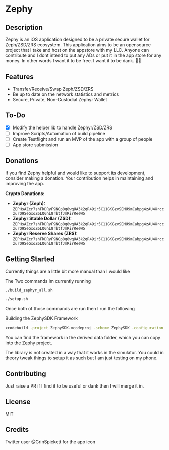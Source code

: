 # Zephy

## Description
Zephy is an iOS application designed to be a private secure wallet for Zeph/ZSD/ZRS ecosystem. This application aims to be an opensource project that I take and host on the appstore with my LLC. Anyone can contribute and I dont intend to put any ADs or put it in the app store for any money. In other words I want it to be free. I want it to be dank. 🧙‍♂️

## Features
- Transfer/Receive/Swap Zeph/ZSD/ZRS
- Be up to date on the network statistics and metrics
- Secure, Private, Non-Custodial Zephyr Wallet

## To-Do
- [X] Modify the helper lib to handle Zephyr/ZSD/ZRS 
- [ ] Improve Scripts/Automation of build pipeline
- [ ] Create Testflight and run an MVP of the app with a group of people
- [ ] App store submission

## Donations
If you find Zephy helpful and would like to support its development, consider making a donation. Your contribution helps in maintaining and improving the app.

**Crypto Donations:**
- **Zephyr (Zeph):** `ZEPHsAZcr7shFkDRyF9NGp8q8wqUA3k2qR49ir5C11GKGzvSEMU9mCabpg4zAU4XrcczurQ9SeGxoZ6LQGhL8rbtfJmRirReeW5`
- **Zephyr Stable Dollar (ZSD):** `ZEPHsAZcr7shFkDRyF9NGp8q8wqUA3k2qR49ir5C11GKGzvSEMU9mCabpg4zAU4XrcczurQ9SeGxoZ6LQGhL8rbtfJmRirReeW5`
- **Zephyr Reserve Shares (ZRS):** `ZEPHsAZcr7shFkDRyF9NGp8q8wqUA3k2qR49ir5C11GKGzvSEMU9mCabpg4zAU4XrcczurQ9SeGxoZ6LQGhL8rbtfJmRirReeW5`

## Getting Started
Currently things are a little bit more manual than I would like

The Two commands Im currently running
```bash
./build_zephyr_all.sh
```

```bash
./setup.sh
```

Once both of those commands are run then I run the following

Building the ZephySDK Framework
```bash
xcodebuild -project ZephySDK.xcodeproj -scheme ZephySDK -configuration Release -sdk iphoneos
```
You can find the framework in the derived data folder, which you can copy into the Zephy project.

The library is not created in a way that it works in the simulator. You could in theory tweak things to setup it as such but I am just testing on my phone.

## Contributing
Just raise a PR if I find it to be useful or dank then I will merge it in.

## License
MIT



## Credits

Twitter user @GrinSpickett for the app icon
